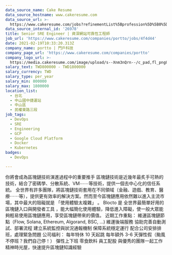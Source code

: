 ```yaml
---
data_source_name: Cake Resume
data_source_hostname: www.cakeresume.com
data_source_url: >-
  https://www.cakeresume.com/jobs?refinementList%5Bprofession%5D%5B0%5D=tech_devops&refi[…]5D=per_year&range%5Bsalary_range%5D%5Bmin%5D=1000000&page=2
data_source_internal_id: '26978'
title: Senior SRE Engineer | 資深網站可靠性工程師
job_url: 'https://www.cakeresume.com/companies/portto/jobs/4f4d44'
date: 2021-02-19T10:33:20.313Z
company_name: portto | 門戶科技
company_page_url: 'https://www.cakeresume.com/companies/portto'
company_logo_url: >-
  https://media.cakeresume.com/image/upload/s--Xnm3nQrn--/c_pad,fl_png8,h_200,w_200/v1570006047/sq9mgfdvsvmprrzeakz2.png
salary_text: TWD800000 - TWD1800000
salary_currency: TWD
salary_type: per_year
salary_min: 800000
salary_max: 1800000
location_list:
  - 台北
  - 中山國中捷運站
  - 中山區
  - 民權東路三段
job_tags:
  - DevOps
  - SRE
  - Engineering
  - GCP
  - Google Cloud Platform
  - Docker
  - Kubernetes
badges:
  - DevOps

---
```


你將會成為區塊鏈技術演進過程中的重要推手 區塊鏈技術是近幾年最炙手可熱的技術，結合了密碼學、分散系統、VM⋯⋯等技術，提供一個去中心化的信任系統。 全世界有許多團隊，將區塊鏈技術套用在不同領域（金融、遊戲、教育、醫療⋯⋯等），提供更有效率的解決方案。然而至今區塊鏈應用依然難以進入主流市場，其中最大的阻礙就是 「使用體驗太複雜」 。 Blocto 是 全世界最簡單好用的區塊鏈入口與開發者工具 ，能大幅簡化使用體驗，降低進入障礙，使一般大眾能夠輕易使用區塊鏈應用，享受區塊鏈帶來的價值。 近期工作重點： 維運區塊鏈節點（Flow, Solana, Ethereum, Algorand, BSC, ...) 維運後端服務 協助完善自動測試、部署流程 建立系統監控與狀況通報機制 保障系統穩定運行 配合公司安排排班，處理緊急問題 公司福利： 每年特休 10 天起跳 每年額外 3-6 天彈性假（颱風不停班？我們自己停！） 彈性上下班 零食飲料 員工配股 與優秀的團隊一起工作 精神時光屋，快速提升區塊鏈知識經驗